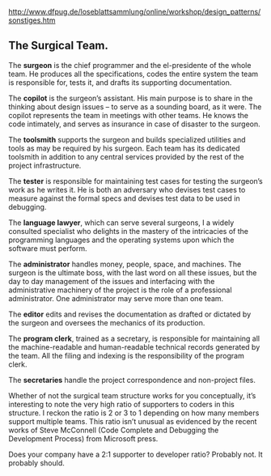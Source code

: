 http://www.dfpug.de/loseblattsammlung/online/workshop/design_patterns/sonstiges.htm

## The Surgical Team.

The __surgeon__ is the chief programmer and the el-presidente of the whole team. He produces all the specifications, codes the entire system the team is responsible for, tests it, and drafts its supporting documentation.

The __copilot__ is the surgeon’s assistant. His main purpose is to share in the thinking about design issues – to serve as a sounding board, as it were. The copilot represents the team in meetings with other teams. He knows the code intimately, and serves as insurance in case of disaster to the surgeon.

The __toolsmith__ supports the surgeon and builds specialized utilities and tools as may be required by his surgeon. Each team has its dedicated toolsmith in addition to any central services provided by the rest of the project infrastructure.

The __tester__ is responsible for maintaining test cases for testing the surgeon’s work as he writes it. He is both an adversary who devises test cases to measure against the formal specs and devises test data to be used in debugging.

The __language lawyer__, which can serve several surgeons, I a widely consulted specialist who delights in the mastery of the intricacies of the programming languages and the operating systems upon which the software must perform.              

The __administrator__ handles money, people, space, and machines. The surgeon is the ultimate boss, with the last word on all these issues, but the day to day management of the issues and interfacing with the administrative machinery of the project is the role of a professional administrator. One administrator may serve more than one team.

The __editor__ edits and revises the documentation as drafted or dictated by the surgeon and oversees the mechanics of its production.

The __program clerk__, trained as a secretary, is responsible for maintaining all the  machine-readable and human-readable technical records generated by the team. All the filing and indexing is the responsibility of the program clerk.

The __secretaries__ handle the project correspondence and non-project files.

Whether of not the surgical team structure works for you conceptually, it’s interesting to note the very high ratio of supporters to coders in this structure. I reckon the ratio is 2 or 3 to 1 depending on how many members support multiple teams. This ratio isn’t unusual as evidenced by the recent works of Steve McConnell (Code Complete and Debugging the Development Process) from Microsoft press.

Does your company have a 2:1 supporter to developer ratio? Probably not. It probably should.
